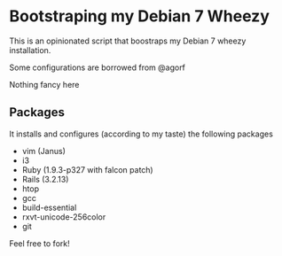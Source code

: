 # Bootstraping my Debian 7 Wheezy

This is an opinionated script that boostraps my Debian 7 wheezy
installation.

Some configurations are borrowed from @agorf

Nothing fancy here

## Packages

It installs and configures (according to my taste) the following
packages

* vim (Janus)
* i3
* Ruby (1.9.3-p327 with falcon patch)
* Rails (3.2.13)
* htop
* gcc
* build-essential
* rxvt-unicode-256color
* git

Feel free to fork!
